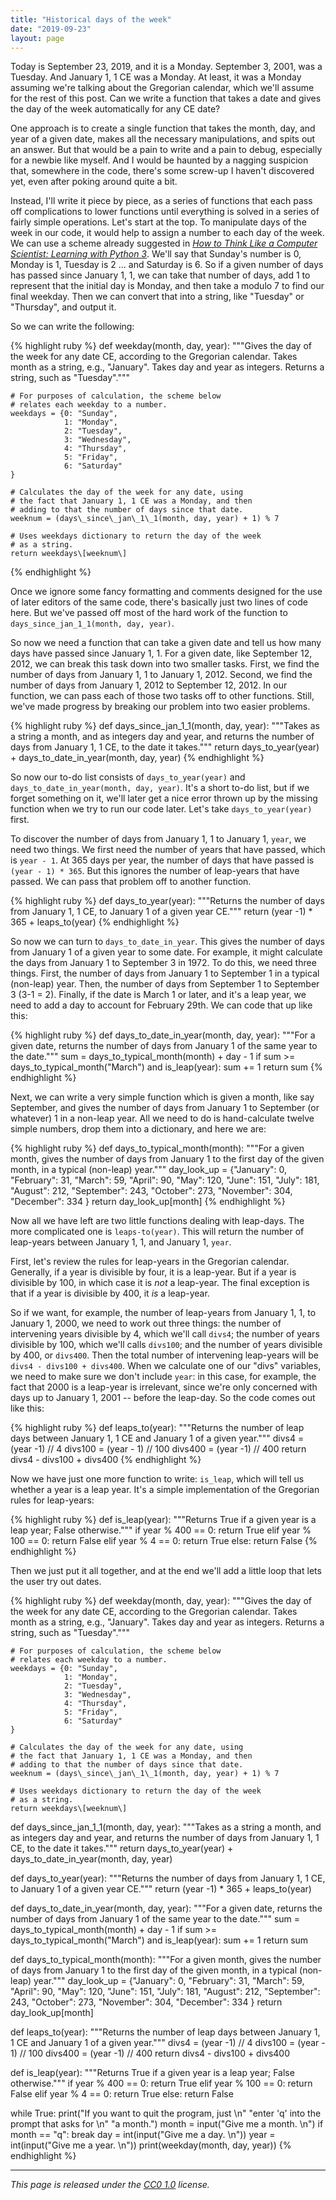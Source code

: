 ```yaml
---
title: "Historical days of the week"
date: "2019-09-23"
layout: page
---
```


Today is September 23, 2019, and it is a Monday. September 3, 2001, was a Tuesday. And January 1, 1 CE was a Monday. At least, it was a Monday assuming we're talking about the Gregorian calendar, which we'll assume for the rest of this post. Can we write a function that takes a date and gives the day of the week automatically for any CE date?

One approach is to create a single function that takes the month, day, and year of a given date, makes all the necessary manipulations, and spits out an answer. But that would be a pain to write and a pain to debug, especially for a newbie like myself. And I would be haunted by a nagging suspicion that, somewhere in the code, there's some screw-up I haven't discovered yet, even after poking around quite a bit.

Instead, I'll write it piece by piece, as a series of functions that each pass off complications to lower functions until everything is solved in a series of fairly simple operations. Let's start at the top. To manipulate days of the week in our code, it would help to assign a number to each day of the week. We can use a scheme already suggested in _[How to Think Like a Computer Scientist: Learning with Python 3](index.html)_. We'll say that Sunday's number is 0, Monday is 1, Tuesday is 2 ... and Saturday is 6. So if a given number of days has passed since January 1, 1, we can take that number of days, add 1 to represent that the initial day is Monday, and then take a modulo 7 to find our final weekday. Then we can convert that into a string, like "Tuesday" or "Thursday", and output it.

So we can write the following:

{% highlight ruby %}
def weekday(month, day, year):
    """Gives the day of the week for any date CE, according to the
    Gregorian calendar. Takes month as a string, e.g., "January". Takes
    day and year as integers. Returns a string, such as "Tuesday"."""
    
    # For purposes of calculation, the scheme below 
    # relates each weekday to a number.
    weekdays = {0: "Sunday",
                1: "Monday",
                2: "Tuesday",
                3: "Wednesday",
                4: "Thursday",
                5: "Friday",
                6: "Saturday"
    }

    # Calculates the day of the week for any date, using 
    # the fact that January 1, 1 CE was a Monday, and then
    # adding to that the number of days since that date.
    weeknum = (days\_since\_jan\_1\_1(month, day, year) + 1) % 7

    # Uses weekdays dictionary to return the day of the week
    # as a string.
    return weekdays\[weeknum\]
{% endhighlight %}

Once we ignore some fancy formatting and comments designed for the use of later editors of the same code, there's basically just two lines of code here. But we've passed off most of the hard work of the function to `days_since_jan_1_1(month, day, year)`.

So now we need a function that can take a given date and tell us how many days have passed since January 1, 1. For a given date, like September 12, 2012, we can break this task down into two smaller tasks. First, we find the number of days from January 1, 1 to January 1, 2012. Second, we find the number of days from January 1, 2012 to September 12, 2012. In our function, we can pass each of those two tasks off to other functions. Still, we've made progress by breaking our problem into two easier problems.

{% highlight ruby %}
def days\_since\_jan\_1\_1(month, day, year):
    """Takes as a string a month, and as integers day and year, 
    and returns the number of days from January 1, 1 CE, to 
    the date it takes."""
    return days\_to\_year(year) + days\_to\_date\_in\_year(month, day, year)
{% endhighlight %}

So now our to-do list consists of `days_to_year(year)` and `days_to_date_in_year(month, day, year)`. It's a short to-do list, but if we forget something on it, we'll later get a nice error thrown up by the missing function when we try to run our code later. Let's take `days_to_year(year)` first.

To discover the number of days from January 1, 1 to January 1, `year`, we need two things. We first need the number of years that have passed, which is `year - 1`. At 365 days per year, the number of days that have passed is `(year - 1) * 365`. But this ignores the number of leap-years that have passed. We can pass that problem off to another function.

{% highlight ruby %}
def days\_to\_year(year):
    """Returns the number of days from January 1, 1 CE, to 
    January 1 of a given year CE."""
    return (year -1) \* 365 + leaps\_to(year)
{% endhighlight %}

So now we can turn to `days_to_date_in_year`. This gives the number of days from January 1 of a given year to some date. For example, it might calculate the days from January 1 to September 3 in 1972. To do this, we need three things. First, the number of days from January 1 to September 1 in a typical (non-leap) year. Then, the number of days from September 1 to September 3 (3-1 = 2). Finally, if the date is March 1 or later, and it's a leap year, we need to add a day to account for February 29th. We can code that up like this:

{% highlight ruby %}
def days\_to\_date\_in\_year(month, day, year):
    """For a given date, returns the number of days from January 1
    of the same year to the date."""
    sum = days\_to\_typical\_month(month) + day - 1 
    if sum >= days\_to\_typical\_month("March") and is\_leap(year):
        sum += 1
    return sum
{% endhighlight %}

Next, we can write a very simple function which is given a month, like say September, and gives the number of days from January 1 to September (or whatever) 1 in a non-leap year. All we need to do is hand-calculate twelve simple numbers, drop them into a dictionary, and here we are:

{% highlight ruby %}
def days\_to\_typical\_month(month):
    """For a given month, gives the number of days from January
    1 to the first day of the given month, in a typical (non-leap)
    year."""
    day\_look\_up = {"January": 0,
                   "February": 31,
                   "March": 59,
                   "April": 90,
                   "May": 120,
                   "June": 151,
                   "July": 181,
                   "August": 212,
                   "September": 243,
                   "October": 273,
                   "November": 304,
                   "December": 334
    }
    return day\_look\_up\[month\]
{% endhighlight %}

Now all we have left are two little functions dealing with leap-days. The more complicated one is `leaps-to(year)`. This will return the number of leap-years between January 1, 1, and January 1, `year`.

First, let's review the rules for leap-years in the Gregorian calendar. Generally, if a year is divisible by four, it is a leap-year. But if a year is divisible by 100, in which case it is _not_ a leap-year. The final exception is that if a year is divisible by 400, it _is_ a leap-year.

So if we want, for example, the number of leap-years from January 1, 1, to January 1, 2000, we need to work out three things: the number of intervening years divisible by 4, which we'll call `divs4`; the number of years divisible by 100, which we'll calls `divs100`; and the number of years divisible by 400, or `divs400`. Then the total number of intervening leap-years will be `divs4 - divs100 + divs400`. When we calculate one of our "divs" variables, we need to make sure we don't include `year`: in this case, for example, the fact that 2000 is a leap-year is irrelevant, since we're only concerned with days up to January 1, 2001 -- before the leap-day. So the code comes out like this:

{% highlight ruby %}
def leaps\_to(year):
    """Returns the number of leap days between January 1, 1 CE
    and January 1 of a given year."""
    divs4 = (year -1) // 4
    divs100 = (year - 1) // 100
    divs400 = (year -1) // 400
    return divs4 - divs100 + divs400
{% endhighlight %}

Now we have just one more function to write: `is_leap`, which will tell us whether a year is a leap year. It's a simple implementation of the Gregorian rules for leap-years:

{% highlight ruby %}
def is\_leap(year):
    """Returns True if a given year is a leap year; False otherwise."""
    if year % 400 == 0:
        return True
    elif year % 100 == 0:
        return False
    elif year % 4 == 0:
        return True
    else:
        return False
{% endhighlight %}

Then we just put it all together, and at the end we'll add a little loop that lets the user try out dates.

{% highlight ruby %}
def weekday(month, day, year):
    """Gives the day of the week for any date CE, according to the
    Gregorian calendar. Takes month as a string, e.g., "January". Takes
    day and year as integers. Returns a string, such as "Tuesday"."""
    
    # For purposes of calculation, the scheme below 
    # relates each weekday to a number.
    weekdays = {0: "Sunday",
                1: "Monday",
                2: "Tuesday",
                3: "Wednesday",
                4: "Thursday",
                5: "Friday",
                6: "Saturday"
    }

    # Calculates the day of the week for any date, using 
    # the fact that January 1, 1 CE was a Monday, and then
    # adding to that the number of days since that date.
    weeknum = (days\_since\_jan\_1\_1(month, day, year) + 1) % 7

    # Uses weekdays dictionary to return the day of the week
    # as a string.
    return weekdays\[weeknum\]

def days\_since\_jan\_1\_1(month, day, year):
    """Takes as a string a month, and as integers day and year, 
    and returns the number of days from January 1, 1 CE, to 
    the date it takes."""
    return days\_to\_year(year) + days\_to\_date\_in\_year(month, day, year)

def days\_to\_year(year):
    """Returns the number of days from January 1, 1 CE, to 
    January 1 of a given year CE."""
    return (year -1) \* 365 + leaps\_to(year)

def days\_to\_date\_in\_year(month, day, year):
    """For a given date, returns the number of days from January 1
    of the same year to the date."""
    sum = days\_to\_typical\_month(month) + day - 1 
    if sum >= days\_to\_typical\_month("March") and is\_leap(year):
        sum += 1
    return sum

def days\_to\_typical\_month(month):
    """For a given month, gives the number of days from January
    1 to the first day of the given month, in a typical (non-leap)
    year."""
    day\_look\_up = {"January": 0,
                   "February": 31,
                   "March": 59,
                   "April": 90,
                   "May": 120,
                   "June": 151,
                   "July": 181,
                   "August": 212,
                   "September": 243,
                   "October": 273,
                   "November": 304,
                   "December": 334
    }
    return day\_look\_up\[month\]

def leaps\_to(year):
    """Returns the number of leap days between January 1, 1 CE
    and January 1 of a given year."""
    divs4 = (year -1) // 4
    divs100 = (year - 1) // 100
    divs400 = (year -1) // 400
    return divs4 - divs100 + divs400

def is\_leap(year):
    """Returns True if a given year is a leap year; False otherwise."""
    if year % 400 == 0:
        return True
    elif year % 100 == 0:
        return False
    elif year % 4 == 0:
        return True
    else:
        return False

while True:
    print("If you want to quit the program, just \\n"
          "enter 'q' into the prompt that asks for \\n"
          "a month.")
    month = input("Give me a month. \\n")
    if month == "q":
        break
    day = int(input("Give me a day. \\n"))
    year = int(input("Give me a year. \\n"))
    print(weekday(month, day, year))
{% endhighlight %}

---

_This page is released under the [CC0 1.0](https://creativecommons.org/publicdomain/zero/1.0/) license._

